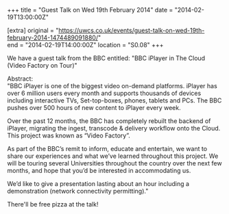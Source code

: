 +++
title = "Guest Talk on Wed 19th February 2014"
date = "2014-02-19T13:00:00Z"

[extra]
original = "https://uwcs.co.uk/events/guest-talk-on-wed-19th-february-2014-1474489091880/"    
end = "2014-02-19T14:00:00Z"
location = "S0.08"
+++

We have a guest talk from the BBC entitled: "BBC iPlayer in The Cloud (Video Factory on Tour)"

Abstract:  
"BBC iPlayer is one of the biggest video on-demand platforms. iPlayer has over 6 million users every month and supports thousands of devices including interactive TVs, Set-top-boxes, phones, tablets and PCs. The BBC pushes over 500 hours of new content to iPlayer every week.

Over the past 12 months, the BBC has completely rebuilt the backend of iPlayer, migrating the ingest, transcode & delivery workflow onto the Cloud. This project was known as “Video Factory”.

As part of the BBC’s remit to inform, educate and entertain, we want to share our experiences and what we’ve learned throughout this project. We will be touring several Universities throughout the country over the next few months, and hope that you’d be interested in accommodating us.

We’d like to give a presentation lasting about an hour including a demonstration (network connectivity permitting)."

There'll be free pizza at the talk\!

